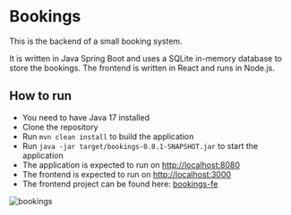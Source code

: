 # Bookings

This is the backend of a small booking system.

It is written in Java Spring Boot and uses a SQLite in-memory database to store the bookings.
The frontend is written in React and runs in Node.js.

## How to run
- You need to have Java 17 installed
- Clone the repository
- Run `mvn clean install` to build the application
- Run `java -jar target/bookings-0.0.1-SNAPSHOT.jar` to start the application
- The application is expected to run on [http://localhost:8080](http://localhost:8080)
- The frontend is expected to run on [http://localhost:3000](http://localhost:3000)
- The frontend project can be found here: [bookings-fe](https://github.com/cristiancll/bookings-fe)

![bookings](https://user-images.githubusercontent.com/17942124/235056941-dc48bc7d-12ff-409a-a437-228fb4857a81.gif)
